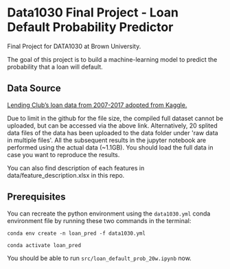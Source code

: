 # Data1030 Final Project - Loan Default Probability Predictor

Final Project for DATA1030 at Brown University.

The goal of this project is to build a machine-learning model to predict the probability that a loan will default.

## Data Source

[Lending Club’s loan data from 2007-2017 adopted from Kaggle.](https://www.kaggle.com/mlfinancebook/lending-club-loans-data) 

Due to limit in the github for the file size, the compiled full dataset cannot be uploaded, but can be accessed via the above link. Alternatively, 20 splited data files of the data has been uploaded to the data folder under 'raw data in multiple files'. All the subsequent results in the jupyter notebook are performed using the actual data (~1.1GB). You should load the full data in case you want to reproduce the results.

You can also find description of each features in data/feature_description.xlsx in this repo.

## Prerequisites
You can recreate the python environment using the `data1030.yml` conda environment file by running these two commands in the terminal:

`conda env create -n loan_pred -f data1030.yml`

`conda activate loan_pred`

You should be able to run `src/loan_default_prob_20w.ipynb` now.
